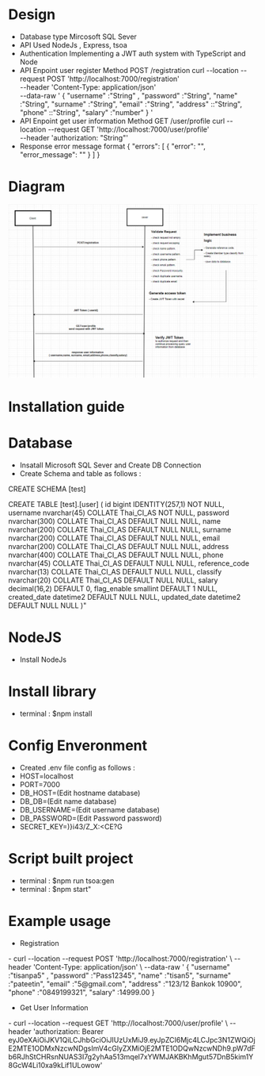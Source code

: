 # Design
 - Database type Mircosoft SQL Sever 
 - API Used  NodeJs , Express, tsoa
 - Authentication Implementing a JWT auth system with TypeScript and Node
 - API Enpoint user register Method POST /registration
curl --location --request POST 'http://localhost:7000/registration' \
--header 'Content-Type: application/json' \
--data-raw ' {
   "username" :"String" ,
 "password" :"String",
 "name" :"String",
 "surname" :"String",
 "email" :"String",
 "address" ::"String", 
 "phone" ::"String", 
 "salary" :"number"
} '
- API Enpoint get user information Method GET  /user/profile
curl --location --request GET 'http://localhost:7000/user/profile' \
--header 'authorization: "String"'
- Response error message  format
{
    "errors": [
        {
            "error": "",
            "error_message": ""
        }
    ]
}

# Diagram
 <img src="/Register-diagram.png" />

# Installation guide

# Database   	
- Insatall Microsoft SQL Sever and Create DB Connection
- Create Schema and table as follows :

CREATE SCHEMA [test]

CREATE TABLE [test].[user] (
 id bigint IDENTITY(257,1) NOT NULL,
 username nvarchar(45) COLLATE Thai_CI_AS NOT NULL,
 password nvarchar(300) COLLATE Thai_CI_AS DEFAULT NULL NULL,
 name nvarchar(200) COLLATE Thai_CI_AS DEFAULT NULL NULL,
 surname nvarchar(200) COLLATE Thai_CI_AS DEFAULT NULL NULL,
 email nvarchar(200) COLLATE Thai_CI_AS DEFAULT NULL NULL,
 address nvarchar(400) COLLATE Thai_CI_AS DEFAULT NULL NULL,
 phone nvarchar(45) COLLATE Thai_CI_AS DEFAULT NULL NULL,
 reference_code nvarchar(13) COLLATE Thai_CI_AS DEFAULT NULL NULL,
 classify nvarchar(20) COLLATE Thai_CI_AS DEFAULT NULL NULL,
 salary decimal(16,2) DEFAULT 0,
 flag_enable smallint DEFAULT 1 NULL,
 created_date datetime2 DEFAULT NULL NULL,
 updated_date datetime2 DEFAULT NULL NULL
)"
# NodeJS	
- Install NodeJs
	
# Install  library 	
- terminal : $npm install
	
# Config Enveronment	
- Created .env file config as follows :
- HOST=localhost
- PORT=7000
- DB_HOST=(Edit hostname database)
- DB_DB=(Edit name database)
- DB_USERNAME=(Edit username database)
- DB_PASSWORD=(Edit Password password)
- SECRET_KEY=)}i43/Z_X:<CE?G
	
# Script built project	
- terminal  :  $npm run  tsoa:gen
- terminal  :  $npm start"

# Example usage
- Registration
<div>
-  curl --location --request POST 'http://localhost:7000/registration' \
--header 'Content-Type: application/json' \
--data-raw ' {
   "username" :"tisanpa5" ,
 "password" :"Pass12345",
 "name" :"tisan5",
 "surname" :"pateetin",
 "email" :"5@gmail.com",
 "address" :"123/12 Bankok 10900", 
 "phone" :"0849199321", 
 "salary" :14999.00
}
</div>

- Get User Information
<div>
- curl --location --request GET 'http://localhost:7000/user/profile' \
--header 'authorization: Bearer eyJ0eXAiOiJKV1QiLCJhbGciOiJIUzUxMiJ9.eyJpZCI6Mjc4LCJpc3N1ZWQiOjE2MTE1ODMxNzcwNDgsImV4cGlyZXMiOjE2MTE1ODQwNzcwNDh9.pW7dFb6RJhStCHRsnNUAS3I7g2yhAa513mqel7xYWMJAKBKhMgut57DnB5kim1Y8GcW4Li10xa9kLif1ULowow'
	</div>

